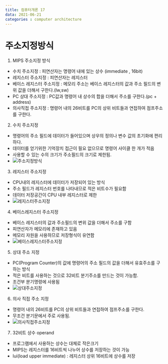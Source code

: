 ```yaml
---
title: 컴퓨터개론 17
data: 2021-06-21
categories : computer architecture
---
```


# 주소지정방식

1. MIPS 주소지정 방식
- 수치 주소지정 : 피연산자는 명령어 내에 있는 상수 (immediate , 16bit)
- 레지스터 주소지정 : 피연산자는 레지스터
- 베이스 레지스터 주소지정 : 메모리 주소는 베이스 레지스터의 값과 주소 필드의 변위 값을 더해서 구한다.(lw,sw)
- PC 상대 주소지정 : PC값과 명령어 내 상수의 합을 더해서 주소를 구한다.(pc + address)
- 의사직접 주소지정 : 명령어 내의 26비트를 PC의 상위 비트들과 연접하여 점프주소를 구한다.
2. 수치 주소지정
- 명령어의 주소 필드에 데이터가 들어있으며 상우의 정의나 변수 값의 초기화에 편리하다.
- 데이터를 얻기위한 기억장치 접근이 필요 없으므로 명령어 사이클 한 개가 적음
- 사용할 수 있는 수의 크기가 주소필드의 크기로 제한됨.
- ![주소지정방식]()
3. 레지스터 주소지정
- CPU내의 레지스터에 데이터가 저장되어 있는 방식
- 주소 필드가 레지스터 번호를 나타내므로 적은 비트수가 필요함
- 데이터 저장공간이 CPU 내부 레지스터로 제한
- ![레지스터주소지정]()
4. 베이스레지스터 주소지정
- 베이스 레지스터의 값과 주소필드의 변위 값을 더해서 주소를 구함
- 피연산자가 메모리에 존재하고 있음
- 메모리 자원을 사용하므로 저장형식이 유연함
- ![베이스레지스터주소지정]()
5. 상대 주소 지정
- PC(Program Counter)의 값에 명령어의 주소 필드의 값을 더해서 유효주소를 구하는 방식
- 적은 비트를 사용하는 것으로 32비트 분기주소를 만드는 것이 가능함.
- 조건부 분기명령에 사용됨
- ![상대주소지정]()
6. 의사 직접 주소 지정
- 명령어 내의 26비트를 PC의 상위 비트들과 연접하여 점프주소를 구한다.
- 무조건 분기문에서 주로 사용됨.
- ![의사직접주소지정]()
7. 32비트 상수 operand
- 프로그램에서 사용하는 상수는 대체로 작은크기
- MIPS는 레지스터를 16비트씩 나누어 상수를 저장하는 것이 가능
- lui(load upper immediate) : 레지스터 상위 16비트에 상수를 저장